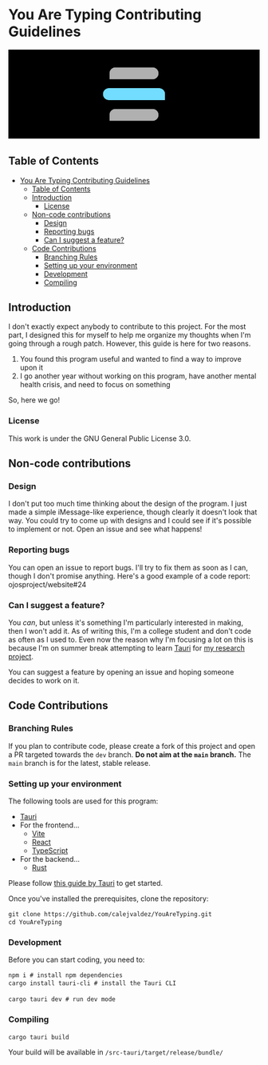 # You Are Typing Contributing Guidelines

![You Are Typing header](.github/header.png)

## Table of Contents

- [You Are Typing Contributing Guidelines](#you-are-typing-contributing-guidelines)
  - [Table of Contents](#table-of-contents)
  - [Introduction](#introduction)
    - [License](#license)
  - [Non-code contributions](#non-code-contributions)
    - [Design](#design)
    - [Reporting bugs](#reporting-bugs)
    - [Can I suggest a feature?](#can-i-suggest-a-feature)
  - [Code Contributions](#code-contributions)
    - [Branching Rules](#branching-rules)
    - [Setting up your environment](#setting-up-your-environment)
    - [Development](#development)
    - [Compiling](#compiling)

## Introduction

I don't exactly expect anybody to contribute to this project. For the most part,
I designed this for myself to help me organize my thoughts when I'm going
through a rough patch. However, this guide is here for two reasons.

1. You found this program useful and wanted to find a way to improve upon it
2. I go another year without working on this program, have another mental health
   crisis, and need to focus on something

So, here we go!

### License

This work is under the GNU General Public License 3.0.

## Non-code contributions

### Design

I don't put too much time thinking about the design of the program. I just made
a simple iMessage-like experience, though clearly it doesn't look that way. You
could try to come up with designs and I could see if it's possible to implement
or not. Open an issue and see what happens!

### Reporting bugs

You can open an issue to report bugs. I'll try to fix them as soon as I can,
though I don't promise anything. Here's a good example of a code report:
ojosproject/website#24

### Can I suggest a feature?

You *can*, but unless it's something I'm particularly interested in making, then
I won't add it. As of writing this, I'm a college student and don't code as
often as I used to. Even now the reason why I'm focusing a lot on this is
because I'm on summer break attempting to learn [Tauri](https://tauri.app/) for
[my research project](https://ojosproject.org/iris/).

You can suggest a feature by opening an issue and hoping someone decides to
work on it.

## Code Contributions

### Branching Rules

If you plan to contribute code, please create a fork of this project and open
a PR targeted towards the `dev` branch. **Do not aim at the `main` branch.**
The `main` branch is for the latest, stable release.

### Setting up your environment

The following tools are used for this program:

- [Tauri](https://tauri.app/)
- For the frontend...
  - [Vite](https://vitejs.dev/)
  - [React](https://react.dev/)
  - [TypeScript](https://www.typescriptlang.org/)
- For the backend...
  - [Rust](https://rust-lang.org/)

Please follow
[this guide by Tauri](https://tauri.app/v1/guides/getting-started/prerequisites)
to get started.

Once you've installed the prerequisites, clone the repository:

```shell
git clone https://github.com/calejvaldez/YouAreTyping.git
cd YouAreTyping
```

### Development

Before you can start coding, you need to:

```shell
npm i # install npm dependencies
cargo install tauri-cli # install the Tauri CLI

cargo tauri dev # run dev mode
```

### Compiling

```shell
cargo tauri build
```

Your build will be available in `/src-tauri/target/release/bundle/`
